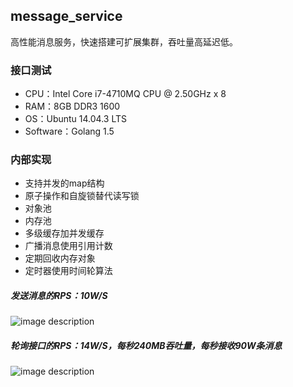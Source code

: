 ## message_service
高性能消息服务，快速搭建可扩展集群，吞吐量高延迟低。

### 接口测试

* CPU：Intel Core i7-4710MQ CPU @ 2.50GHz x 8
* RAM：8GB DDR3 1600
* OS：Ubuntu 14.04.3 LTS
* Software：Golang 1.5

### 内部实现

* 支持并发的map结构
* 原子操作和自旋锁替代读写锁
* 对象池
* 内存池
* 多级缓存加并发缓存
* 广播消息使用引用计数
* 定期回收内存对象
* 定时器使用时间轮算法

##### 发送消息的RPS：10W/S

![image description](https://raw.githubusercontent.com/shelmesky/message_service/master/benchmark/message_service_post_rps.jpg)

##### 轮询接口的RPS：14W/S，每秒240MB吞吐量，每秒接收90W条消息

![image description](https://raw.githubusercontent.com/shelmesky/message_service/master/benchmark/poll_rps.jpg)

